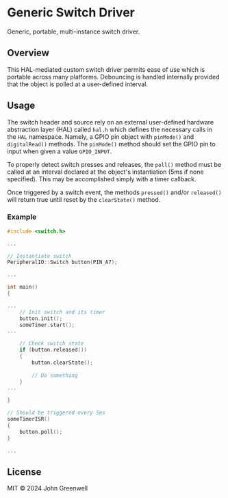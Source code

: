 # Generic Switch Driver

Generic, portable, multi-instance switch driver.

## Overview

This HAL-mediated custom switch driver permits ease of use which is portable across many platforms. Debouncing is handled internally provided that the object is polled at a user-defined interval.

## Usage

The switch header and source rely on an external user-defined hardware abstraction layer (HAL) called `hal.h` which defines the necessary calls in the `HAL` namespace. Namely, a GPIO pin object with `pinMode()` and `digitalRead()` methods. The `pinMode()` method should set the GPIO pin to input when given a value `GPIO_INPUT`.

To properly detect switch presses and releases, the `poll()` method must be called at an interval declared at the object's instantiation (5ms if none specified). This may be accomplished simply with a timer callback.

Once triggered by a switch event, the methods `pressed()` and/or `released()` will return true until reset by the `clearState()` method.

### Example

```cpp
#include <switch.h>

...

// Instantiate switch
PeripheralIO::Switch button(PIN_A7);

...

int main()
{

...
    // Init switch and its timer
    button.init();
    someTimer.start();
...

    // Check switch state
    if (button.released())
    {
        button.clearState();
        
        // Do something
    }
...

}

// Should be triggered every 5ms
someTimerISR()
{
    button.poll();
}

...
```

## License

MIT © 2024 John Greenwell